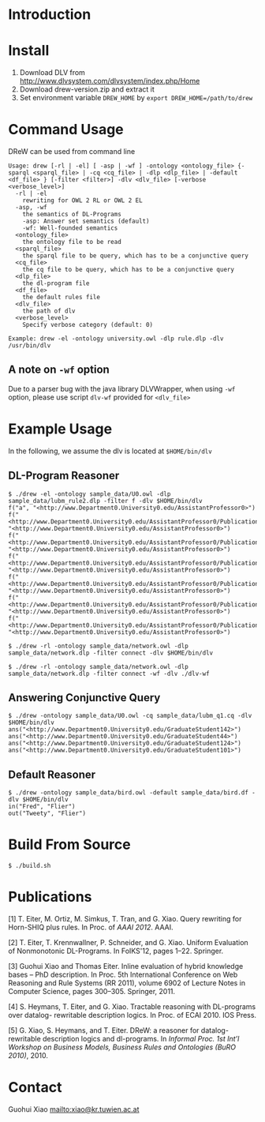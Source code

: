Introduction
============




Install
=======

1. Download DLV from <http://www.dlvsystem.com/dlvsystem/index.php/Home>
2. Download drew-version.zip and extract it  
3. Set environment variable `DREW_HOME` by `export DREW_HOME=/path/to/drew`
  
Command Usage
=============

DReW can be used from command line

```
Usage: drew [-rl | -el] [ -asp | -wf ] -ontology <ontology_file> {-sparql <sparql_file> | -cq <cq_file> | -dlp <dlp_file> | -default <df_file> } [-filter <filter>] -dlv <dlv_file> [-verbose <verbose_level>] 
  -rl | -el 
    rewriting for OWL 2 RL or OWL 2 EL
  -asp, -wf
    the semantics of DL-Programs 
    -asp: Answer set semantics (default)
    -wf: Well-founded semantics  
  <ontology_file>
    the ontology file to be read 
  <sparql_file>
    the sparql file to be query, which has to be a conjunctive query 
  <cq_file>
    the cq file to be query, which has to be a conjunctive query 
  <dlp_file>
    the dl-program file
  <df_file>
    the default rules file 
  <dlv_file>
    the path of dlv 
  <verbose_level>
    Specify verbose category (default: 0)

Example: drew -el -ontology university.owl -dlp rule.dlp -dlv /usr/bin/dlv 
```

A note on `-wf` option
---------------------

Due to a parser bug with the java library DLVWrapper, when using `-wf` option, please use script `dlv-wf` provided for `<dlv_file>` 

Example Usage
=============

In the following, we assume the dlv is located at `$HOME/bin/dlv`

DL-Program Reasoner
-------------------

	$ ./drew -el -ontology sample_data/U0.owl -dlp sample_data/lubm_rule2.dlp -filter f -dlv $HOME/bin/dlv
	f("a", "<http://www.Department0.University0.edu/AssistantProfessor0>")
	f("<http://www.Department0.University0.edu/AssistantProfessor0/Publication0>", "<http://www.Department0.University0.edu/AssistantProfessor0>")
	f("<http://www.Department0.University0.edu/AssistantProfessor0/Publication5>", "<http://www.Department0.University0.edu/AssistantProfessor0>")
	f("<http://www.Department0.University0.edu/AssistantProfessor0/Publication3>", "<http://www.Department0.University0.edu/AssistantProfessor0>")
	f("<http://www.Department0.University0.edu/AssistantProfessor0/Publication4>", "<http://www.Department0.University0.edu/AssistantProfessor0>")
	f("<http://www.Department0.University0.edu/AssistantProfessor0/Publication2>", "<http://www.Department0.University0.edu/AssistantProfessor0>")
	f("<http://www.Department0.University0.edu/AssistantProfessor0/Publication1>", "<http://www.Department0.University0.edu/AssistantProfessor0>")
	
	$ ./drew -rl -ontology sample_data/network.owl -dlp sample_data/network.dlp -filter connect -dlv $HOME/bin/dlv
	
	$ ./drew -rl -ontology sample_data/network.owl -dlp sample_data/network.dlp -filter connect -wf -dlv ./dlv-wf


Answering Conjunctive Query
---------------------------
	
	$ ./drew -ontology sample_data/U0.owl -cq sample_data/lubm_q1.cq -dlv $HOME/bin/dlv
	ans("<http://www.Department0.University0.edu/GraduateStudent142>")
	ans("<http://www.Department0.University0.edu/GraduateStudent44>")
	ans("<http://www.Department0.University0.edu/GraduateStudent124>")
	ans("<http://www.Department0.University0.edu/GraduateStudent101>")


Default Reasoner
----------------

	$ ./drew -ontology sample_data/bird.owl -default sample_data/bird.df -dlv $HOME/bin/dlv
	in("Fred", "Flier")
	out("Tweety", "Flier")
	
	
Build From Source
=================

	$ ./build.sh
	
Publications
============

[1] T. Eiter, M. Ortiz, M. Simkus, T. Tran, and G. Xiao. Query rewriting for Horn-SHIQ plus rules. In Proc. of _AAAI 2012_. AAAI.

[2] T. Eiter, T. Krennwallner, P. Schneider, and G. Xiao. Uniform Evaluation of Nonmonotonic DL-Programs. In FoIKS'12, pages 1–22. Springer.

[3] Guohui Xiao and Thomas Eiter. Inline evaluation of hybrid knowledge bases – PhD description. In Proc. 5th International Conference on Web Reasoning and Rule Systems (RR 2011), volume 6902 of Lecture Notes in Computer Science, pages 300–305. Springer, 2011.

[4] S. Heymans, T. Eiter, and G. Xiao. Tractable reasoning with DL-programs over datalog- rewritable description logics. In Proc. of ECAI 2010. IOS Press.

[5] G. Xiao, S. Heymans, and T. Eiter. DReW: a reasoner for datalog-rewritable description logics and dl-programs. In _Informal Proc. 1st Int’l Workshop on Business Models, Business Rules and Ontologies (BuRO 2010)_, 2010.

Contact
=======
Guohui Xiao <mailto:xiao@kr.tuwien.ac.at>
